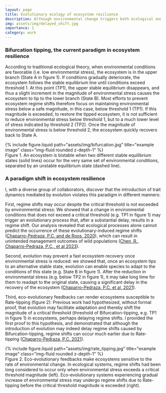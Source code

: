 ```yaml
---
layout: page
title: Evolutionary ecology of ecosystem resilience
description: Although environmental change triggers both ecological and evolutionary responses, the framework used to assess ecosystem resilience has lacked the evolutionary component thus far. To contribute towards the closure of this gap, I have developed the first generation of models that include evolutionary processes.
img: assets/img/delayed_shift.jpg
importance: 1
category: work
---
```


### Bifurcation tipping, the current paradigm in ecosystem resilience

According to traditional ecological theory, when environmental conditions are favorable (i.e. low environmental stress), the ecosystem is in the upper branch (State A in figure 1). If conditions gradually deteriorate, the ecosystem follows the stable equilibrium line until conditions exceed threshold 1. At this point (TP1), the upper stable equilibrium disappears, and thus a slight increment in the magnitude of environmental stress causes the ecosystem to tip to the lower branch (State B). Most efforts to prevent ecosystem regime shifts therefore focus on maintaining environmental stress below a safe magnitude, in this case, below threshold 1 (TP1). If this magnitude is exceeded, to restore the tipped ecosystem, it is not sufficient to reduce environmental stress below threshold 1, but to a much lower level of stress indicated by threshold 2 (TP2). Once the magnitude of environmental stress is below threshold 2, the ecosystem quickly recovers back to State A.

<div class="row">
    <div class="col-sm mt-3 mt-md-0">
        {% include figure.liquid path="assets/img/bifurcation.jpg" title="example image" class="img-fluid rounded z-depth-1" %}
    </div>
</div>
<div class="caption">
    Figure 1. An ecosystem is bistable when two different stable equilibrium states (solid lines) occur for the very same set of environmental conditions, separated by an unstable equilibrium state (dashed line).
</div>

### A paradigm shift in ecosystem resilience

I, with a diverse group of collaborators, discover that the introduction of trait dynamics mediated by evolution violates this paradigm in different manners:

First, regime shifts may occur despite the critical threshold is not exceeded by environmental stress: We showed that a change in environmental conditions that does not exceed a critical threshold (e.g. TP1 in figure 1) may trigger an evolutionary process that, after a substantial delay, results in a regime shift. Our analysis revealed that ecological processes alone cannot predict the occurrence of these evolutionary-induced regime shifts (<a href="https://doi.org/10.1038/s41559-020-1110-0">Chaparro-Pedraza, P.C. and de Roos, 2020</a>), which can result in unintended management outcomes of wild populations (<a href="https://doi.org/10.1073/pnas.2307529120">Chen, R., Chaparro-Pedraza, P.C., et al 2023</a>).

Second, evolution may prevent a fast ecosystem recovery once environmental stress is reduced: we showed that, once an ecosystem tips to an alternative stable state, evolution can enable species to adapt to the conditions of this state (e.g. State B in figure 1). After the reduction in environmental stress (e.g. below TP2 in figure 1), it may take long time for them to readapt to the original state, causing a significant delay in the recovery of the ecosystem (<a href="https://doi.org/10.1086/716929">Chaparro-Pedraza, P.C. et al, 2021</a>).

Third, eco-evolutionary feedbacks can render ecosystems susceptible to Rate-tipping (figure 2): Previous work had hypothesized, without formal proof, that evolution may facilitate adaptation and thereby shift the magnitude of a critical threshold (threshold of Bifurcation-tipping, e.g. TP1 in figure 1) in ecosystems, perhaps delaying regime shifts. I provided the first proof to this hypothesis, and demonstrated that although the introduction of evolution may indeed delay regime shifts caused by Bifurcation-tipping, regime shifts can occur much earlier due to Rate-tipping (<a href="https://doi.org/10.1098/rspb.2021.1192">Chaparro-Pedraza, P.C. 2021</a>).

<div class="row">
    <div class="col-sm mt-3 mt-md-0">
        {% include figure.liquid path="assets/img/rate_tipping.jpg" title="example image" class="img-fluid rounded z-depth-1" %}
    </div>
</div>
<div class="caption">
    Figure 2. Eco-evolutionary feedbacks make ecosystems sensitive to the rate of environmental change. In ecological systems, regime shifts had been long considered to occur only when environmental stress exceeds a critical threshold magnitude (left). Eco-evolutionary systems experiencing gradual increase of environmental stress may undergo regime shifts due to Rate-tipping before the critical threshold magnitude is exceeded (right).
</div>
